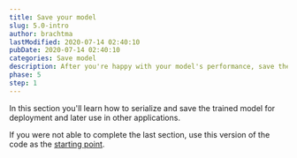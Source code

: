 ```yaml
---
title: Save your model
slug: 5.0-intro
author: brachtma
lastModified: 2020-07-14 02:40:10
pubDate: 2020-07-14 02:40:10
categories: Save model
description: After you're happy with your model's performance, save the model to use in other .NET applications.
phase: 5
step: 1
---
```


In this section you'll learn how to serialize and save the trained model for deployment and later use in other applications.

If you were not able to complete the last section, use this version of the code as the [starting point](https://github.com/luisquintanilla/mlnet-workshop-guide/archive/2-3.zip).